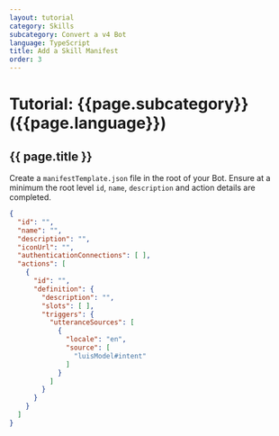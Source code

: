 ```yaml
---
layout: tutorial
category: Skills
subcategory: Convert a v4 Bot
language: TypeScript
title: Add a Skill Manifest
order: 3
---
```


# Tutorial: {{page.subcategory}} ({{page.language}})

## {{ page.title }}

Create a `manifestTemplate.json` file in the root of your Bot. Ensure at a minimum the root level `id`, `name`, `description` and action details are completed.

```json
{
  "id": "",
  "name": "",
  "description": "",
  "iconUrl": "",
  "authenticationConnections": [ ],
  "actions": [
    {
      "id": "",
      "definition": {
        "description": "",
        "slots": [ ],
        "triggers": {
          "utteranceSources": [
            {
              "locale": "en",
              "source": [
                "luisModel#intent"
              ]
            }
          ]
        }
      }
    }
  ]
}
```